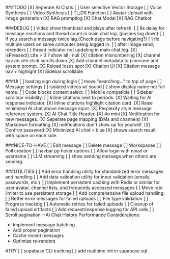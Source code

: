 ###TODO
[X] Seperate AI Chats
[ ] User selective Vector Storage
[ ] Voice Synthesis
[ ] Video Synthesis
[ ] TL;DR Function
[ ] Avatar Upload with image generation
[X] RAG prompting
[X] Chat Modal
[X] RAG Chatbot

###DEBUG
[ ] Video show thumbnail and plays after refresh.
[ ] 8s delay for message reactions and thread count in main chat log. (pushes log down)
[ ] If you search a message twice lag.(Check page before navigating?)
[ ] fix multiple users on same computer being logged in.
[ ] after image send, rerenders
[ ] thread indicator not updating in main chat log.
[X] isPressed().cite > 3 ? show all : null 
[X] citation misnumbering
[X] channel nav on cite click scrolls down
[X] Add channel metadata to pinecone and system prompt.
[X] Reload loses spot
[X] Citation UI
[X] Citation message nav + highlight
[X] Sidebar scrollable



###UI
[ ] loading sign during login
[ ] move "searching..." to top of page
[ ] Message settings
[ ] isolated videos w/ sound
[ ] show display name not full name.
[ ] Code blocks content select.
[ ] Mobile compatible
[ ] Sidebar scrollbar visibility.
[ ] Inline citations next to periods.
[X] Waiting for AI response indicator.
[X] Inline citations highlight citation card.
[X] Raise minimized AI chat above message input.
[X] Perplexity style message reference system.
[X] AI Chat Title Header.
[X] 4o mini
[X] Notification for new messages.
[X] Seperate page mapping (DMs and channels)
[X] Markdown formatting
[X] notifications don't show up for yourself.
[X] Confirm password
[X] Minimized AI chat = blue
[X] shows search result with space on each side.








###NICE-TO-HAVE
[ ] Edit message
[ ] Delete message
[ ] Workspaces
[ ] Poll creation
[ ] navbar pp hover options
[ ] Allow login with email or username
[ ] LLM streaming
[ ] show sending message when others are sending.




###UTILITIES
[ ] Add error handling utility for standardized error messages and handling
[ ] Add data validation utility for input validation (emails, passwords, etc.)
[ ] Implement persistent caching with Redis or similar for user avatar, channel lists, and frequently accessed messages
[ ] Move rate limiter to use persistent storage
[ ] Add comprehensive file upload handling:
  [ ]  Better error messages for failed uploads
  [ ]  File type validation
  [ ]  Progress tracking
  [ ]  Automatic retries for failed uploads
  [ ]  Cleanup of failed upload artifacts
[ ] Add request/response logging for API calls
[ ] Scroll pagination
--AI Chat History
Performance Considerations:
   - Implement message batching
   - Add proper pagination
   - Cache recent messages
   - Optimize re-renders



#TRY
[ ] supabase CLI tracking
[ ] add reatltime init in supabase.sql
